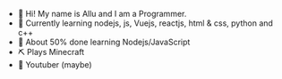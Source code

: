 - 👋 Hi! My name is Allu and I am a Programmer.
- 👀 Currently learning nodejs, js, Vuejs, reactjs, html & css, python and c++
- 📖 About 50% done learning Nodejs/JavaScript
- ⛏️ Plays Minecraft
- 🎥 Youtuber (maybe)
